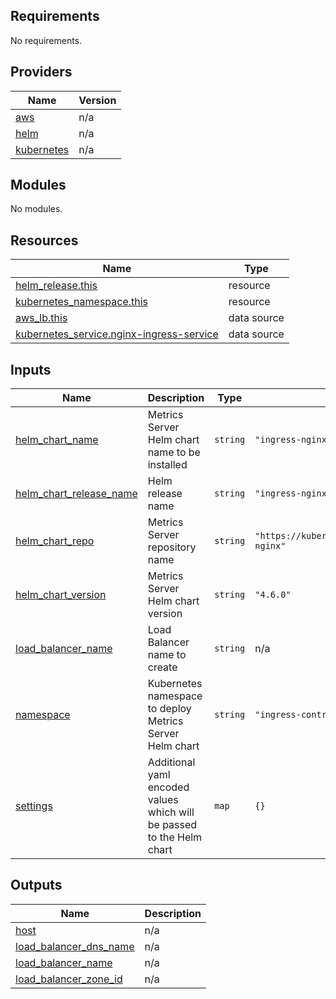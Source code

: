 <!-- BEGIN_TF_DOCS -->
## Requirements

No requirements.

## Providers

| Name | Version |
|------|---------|
| <a name="provider_aws"></a> [aws](#provider\_aws) | n/a |
| <a name="provider_helm"></a> [helm](#provider\_helm) | n/a |
| <a name="provider_kubernetes"></a> [kubernetes](#provider\_kubernetes) | n/a |

## Modules

No modules.

## Resources

| Name | Type |
|------|------|
| [helm_release.this](https://registry.terraform.io/providers/hashicorp/helm/latest/docs/resources/release) | resource |
| [kubernetes_namespace.this](https://registry.terraform.io/providers/hashicorp/kubernetes/latest/docs/resources/namespace) | resource |
| [aws_lb.this](https://registry.terraform.io/providers/hashicorp/aws/latest/docs/data-sources/lb) | data source |
| [kubernetes_service.nginx-ingress-service](https://registry.terraform.io/providers/hashicorp/kubernetes/latest/docs/data-sources/service) | data source |

## Inputs

| Name | Description | Type | Default | Required |
|------|-------------|------|---------|:--------:|
| <a name="input_helm_chart_name"></a> [helm\_chart\_name](#input\_helm\_chart\_name) | Metrics Server Helm chart name to be installed | `string` | `"ingress-nginx"` | no |
| <a name="input_helm_chart_release_name"></a> [helm\_chart\_release\_name](#input\_helm\_chart\_release\_name) | Helm release name | `string` | `"ingress-nginx"` | no |
| <a name="input_helm_chart_repo"></a> [helm\_chart\_repo](#input\_helm\_chart\_repo) | Metrics Server repository name | `string` | `"https://kubernetes.github.io/ingress-nginx"` | no |
| <a name="input_helm_chart_version"></a> [helm\_chart\_version](#input\_helm\_chart\_version) | Metrics Server Helm chart version | `string` | `"4.6.0"` | no |
| <a name="input_load_balancer_name"></a> [load\_balancer\_name](#input\_load\_balancer\_name) | Load Balancer name to create | `string` | n/a | yes |
| <a name="input_namespace"></a> [namespace](#input\_namespace) | Kubernetes namespace to deploy Metrics Server Helm chart | `string` | `"ingress-controller"` | no |
| <a name="input_settings"></a> [settings](#input\_settings) | Additional yaml encoded values which will be passed to the Helm chart | `map` | `{}` | no |

## Outputs

| Name | Description |
|------|-------------|
| <a name="output_host"></a> [host](#output\_host) | n/a |
| <a name="output_load_balancer_dns_name"></a> [load\_balancer\_dns\_name](#output\_load\_balancer\_dns\_name) | n/a |
| <a name="output_load_balancer_name"></a> [load\_balancer\_name](#output\_load\_balancer\_name) | n/a |
| <a name="output_load_balancer_zone_id"></a> [load\_balancer\_zone\_id](#output\_load\_balancer\_zone\_id) | n/a |
<!-- END_TF_DOCS -->